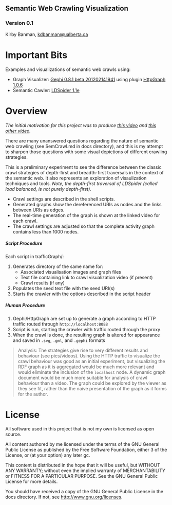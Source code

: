 ## Semantic Web Crawling Visualization
### Version 0.1
Kirby Banman, <kdbanman@ualberta.ca>

# Important Bits

Examples and visualizations of semantic web crawls using:

- Graph Visualizer: [Gephi 0.8.1 beta 201202141941](http://gephi.org/) using plugin [HttpGraph 1.0.6](https://gephi.org/plugins/http-graph/)
- Semantic Cawler: [LDSpider 1.1e](http://code.google.com/p/ldspider/)

# Overview

*The initial motivation for this project was to produce [this video](http://www.youtube.com/watch?v=CCBvwWIba3c) and [this other video](http://www.youtube.com/watch?v=w9UKUpyqw_4).*

There are many unanswered questions regarding the nature of semantic web crawling (see SemCrawl.md in docs directory), and this is my attempt to sharpen those questions with some visual depictions of different crawling strategies.

This is a preliminary experiment to see the difference between the classic crawl strategies of depth-first and breadth-first traversals in the context of the semantic web.  It also represents an exploration of visaulization techniques and tools. *Note, the depth-first traversal of LDSpider (called load balanced, is not purely depth-first).*

- Crawl settings are described in the shell scripts.
- Generated graphs show the dereferenced URIs as nodes and the links between URIs as edges.
- The real-time generation of the graph is shown at the linked video for each crawl.
- The crawl settings are adjusted so that the complete activity graph contains less than 1000 nodes.

##### Script Procedure

Each script in trafficGraph/:

1. Generates directory of the same name for:
    - Associated visualisation images and graph files 
    - Text file containing link to crawl visualization video (if present)
    - Crawl results (if any)
2. Populates the seed text file with the seed URI(s)
3. Starts the crawler with the options described in the script header

##### Human Procedure

1. Gephi/HttpGraph are set up to generate a graph according to HTTP traffic routed through `http://localhost:8088`
2. Script is run, starting the crawler with traffic routed through the proxy
3. When the crawl is done, the resulting graph is altered for appearance and saved in `.svg`, `.gml`, and `.gephi` formats

> Analysis:  The strategies give rise to very different results and behaviour (see pics/videos).
> Using the HTTP traffic to visualize the crawl behaviour was good as an initial experiment, but visualizing the RDF graph as it is aggregated would be much more relevant and would eliminate the inclusion of the `localhost` node.
> A dynamic graph document would be much more suitable for analysis of crawl behaviour than a video.  The graph could be explored by the viewer as they see fit, rather than the naive presentation of the graph as it forms for the author.

# License

All software used in this project that is not my own is licensed as open source.

All content authored by me licensed under the terms of the GNU General Public License as published by the Free Software Foundation, either  3 of the License, or (at your option) any later gc.

This content is distributed in the hope that it will be useful, but WITHOUT ANY WARRANTY; without even the implied warranty of MERCHANTABILITY or FITNESS FOR A PARTICULAR PURPOSE. See the GNU General Public License for more details.

You should have received a copy of the GNU General Public License in the docs directory.  If not, see <http://www.gnu.org/licenses>.
